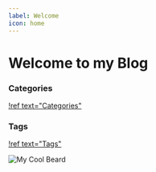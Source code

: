 ```yaml
---
label: Welcome
icon: home
---
```

# Welcome to my Blog

### Categories
[!ref text="Categories"](/categories)

### Tags
[!ref text="Tags"](/tags)

![My Cool Beard](/static/cool-beard.jpg)